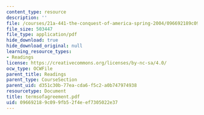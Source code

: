 ```yaml
---
content_type: resource
description: ''
file: /courses/21a-441-the-conquest-of-america-spring-2004/096692189c099fb52f4eef7305022e37_termsofagreement.pdf
file_size: 503447
file_type: application/pdf
hide_download: true
hide_download_original: null
learning_resource_types:
- Readings
license: https://creativecommons.org/licenses/by-nc-sa/4.0/
ocw_type: OCWFile
parent_title: Readings
parent_type: CourseSection
parent_uid: d351c30b-77ea-cda6-f5c2-a0b747974938
resourcetype: Document
title: termsofagreement.pdf
uid: 09669218-9c09-9fb5-2f4e-ef7305022e37
---
```

